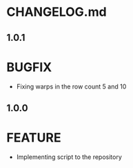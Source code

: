# CHANGELOG.md

## 1.0.1

# BUGFIX
- Fixing warps in the row count 5 and 10

## 1.0.0

# FEATURE
- Implementing script to the repository

